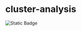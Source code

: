 # cluster-analysis

![Static Badge](https://img.shields.io/badge/kaggle%20dataset-%23ffffff?style=for-the-badge&logo=kaggle&logoColor=white&labelColor=%2320BEFF)

